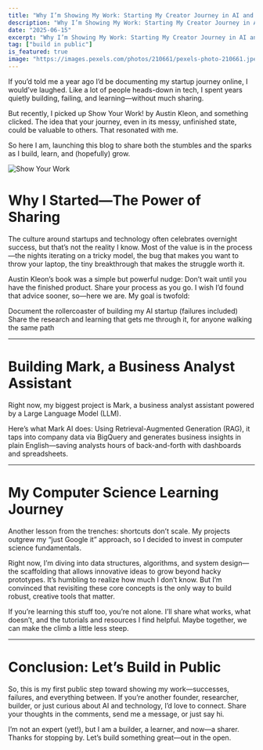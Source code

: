 ```yaml
---
title: "Why I’m Showing My Work: Starting My Creator Journey in AI and Data"
description: "Why I’m Showing My Work: Starting My Creator Journey in AI and Data"
date: "2025-06-15"
excerpt: "Why I’m Showing My Work: Starting My Creator Journey in AI and Data"
tag: ["build in public"]
is_featured: true
image: "https://images.pexels.com/photos/210661/pexels-photo-210661.jpeg?auto=compress&cs=tinysrgb&w=1260&h=750&dpr=2"
---
```


If you’d told me a year ago I’d be documenting my startup journey online, I would’ve laughed. Like a lot of people heads-down in tech, I spent years quietly building, failing, and learning—without much sharing.

But recently, I picked up Show Your Work! by Austin Kleon, and something clicked. The idea that your journey, even in its messy, unfinished state, could be valuable to others. That resonated with me.

So here I am, launching this blog to share both the stumbles and the sparks as I build, learn, and (hopefully) grow.

![Show Your Work](https://austinkleon.com/wp-content/uploads/2012/10/00-show-cover.jpg)

# Why I Started—The Power of Sharing

The culture around startups and technology often celebrates overnight success, but that’s not the reality I know. Most of the value is in the process—the nights iterating on a tricky model, the bug that makes you want to throw your laptop, the tiny breakthrough that makes the struggle worth it.

Austin Kleon’s book was a simple but powerful nudge: Don’t wait until you have the finished product. Share your process as you go. I wish I’d found that advice sooner, so—here we are. My goal is twofold:

Document the rollercoaster of building my AI startup (failures included)
Share the research and learning that gets me through it, for anyone walking the same path

---

# Building Mark, a Business Analyst Assistant

Right now, my biggest project is Mark, a business analyst assistant powered by a Large Language Model (LLM).

Here’s what Mark AI does: Using Retrieval-Augmented Generation (RAG), it taps into company data via BigQuery and generates business insights in plain English—saving analysts hours of back-and-forth with dashboards and spreadsheets.

---

# My Computer Science Learning Journey

Another lesson from the trenches: shortcuts don’t scale. My projects outgrew my “just Google it” approach, so I decided to invest in computer science fundamentals.

Right now, I’m diving into data structures, algorithms, and system design—the scaffolding that allows innovative ideas to grow beyond hacky prototypes. It’s humbling to realize how much I don’t know. But I’m convinced that revisiting these core concepts is the only way to build robust, creative tools that matter.

If you’re learning this stuff too, you’re not alone. I’ll share what works, what doesn’t, and the tutorials and resources I find helpful. Maybe together, we can make the climb a little less steep.

---

# Conclusion: Let’s Build in Public

So, this is my first public step toward showing my work—successes, failures, and everything between. If you’re another founder, researcher, builder, or just curious about AI and technology, I’d love to connect. Share your thoughts in the comments, send me a message, or just say hi.

I’m not an expert (yet!), but I am a builder, a learner, and now—a sharer. Thanks for stopping by. Let’s build something great—out in the open.

